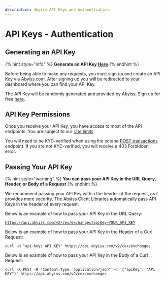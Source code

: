 ```yaml
---
description: Abyiss API Keys and Authentication.
---
```


# API Keys - Authentication

## Generating an API Key

{% hint style="info" %}
**Generate an API Key** [**Here**](https://abyiss.com/dashboard)
{% endhint %}

Before being able to make any requests, you must sign up and create an API Key via [Abyiss.com](https://abyiss.com/dashboard). After signing up you will be redirected to your dashboard where you can find your API Key.

The API Key will be randomly generated and provided by Abyiss. Sign up for free [here](https://abyiss.com/signup).

## API Key Permissions

Once you receive your API Key, you have access to most of the API endpoints. You are subject to our [rate limits](./rate-limits.md).

You will need to be KYC-verified when using the octane [POST transactions](../../octane-api/apis/transactions.md) endpoint. If you are not KYC-verified, you will receive a 403 Forbidden error.

## Passing Your API Key

{% hint style="warning" %}
**You can pass your API Key in the URL Query, Header, or Body of a Request**
{% endhint %}

We recommend passing your API Key within the header of the request, as it provides more security. The Abyiss Client Libraries automatically pass API Keys in the header of every request.

Below is an example of how to pass your API Key in the URL Query:

[`https://api.abyiss.com/v2/cex/exchanges?apiKey=YOUR_API_KEY`](https://api.abyiss.com/v2/cex/exchanges?apiKey=YOUR_API_KEY)

Below is an example of how to pass your API Key in the Header of a Curl Request:

```url
curl -H "api-key: API KEY" https://api.abyiss.com/v2/cex/exchanges
```

Below is an example of how to pass your API Key in the Body of a Curl Request:

```url
curl -X POST -H "Content-Type: application/json" -d '{"apiKey": "API KEY"}' https://api.abyiss.com/v2/cex/exchanges
```
